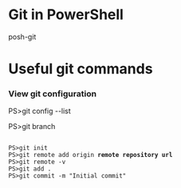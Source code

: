 # Git in PowerShell
posh-git

# Useful git commands

### View git configuration
PS>git config --list

PS>git branch


<pre><code>
PS>git init
PS>git remote add origin <b>remote repository url</b> 
PS>git remote -v
PS>git add .
PS>git commit -m "Initial commit"
</code></pre>